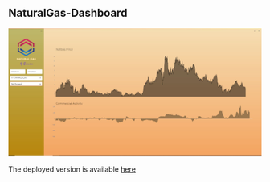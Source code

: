 
<H2>  NaturalGas-Dashboard </H2>


![COT_app](https://github.com/gamaiun/NaturalGas-Dashboard/blob/main/datas/natgas-app.JPG)

The deployed version is available [here](https://natural-gas-dashboard.streamlit.app/)
